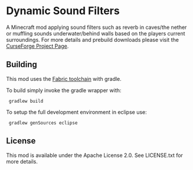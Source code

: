 # Dynamic Sound Filters

A Minecraft mod applying sound filters such as reverb in caves/the nether or muffling sounds underwater/behind walls based on the players current surroundings.
For more details and prebuild downloads please visit the [CurseForge Project Page](https://www.curseforge.com/minecraft/mc-mods/dynamic-sound-filters).


## Building

This mod uses the [Fabric toolchain](https://fabricmc.net/) with gradle.

To build simply invoke the gradle wrapper with:

     gradlew build

To setup the full development environment in eclipse use:

     gradlew genSources eclipse

## License

This mod is available under the Apache License 2.0. See LICENSE.txt for more details.
